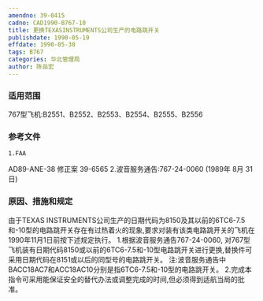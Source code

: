 ```yaml
---
amendno: 39-0415
cadno: CAD1990-B767-10
title: 更换TEXASINSTRUMENTS公司生产的电路跳开关
publishdate: 1990-05-19
effdate: 1990-05-30
tags: B767
categories: 华北管理局
author: 陈岳宏
---
```


### 适用范围 
767型飞机:B2551、B2552、B2553、B2554、B2555、B2556

<!--more-->
### 参考文件
    1.FAA 
AD89-ANE-38 修正案 39-6565 
    2.波音服务通告:767-24-0060 (1989年 8月 31日)

### 原因、措施和规定 
由于TEXAS INSTRUMENTS公司生产的日期代码为8150及其以前的6TC6-7.5和-10型的电路跳开关存在有过热着火的现象,要求对装有该类电路跳开关的飞机在1990年11月1日前按下述规定执行。 
    1.根据波音服务通告767-24-0060, 对767型飞机装有日期代码8150或以前的6TC6-7.5和-10型电路跳开关进行更换,替换件可采用日期代码在8151或以后的同型号的电路跳开关。 
注:波音服务通告中BACC18AC7和ACC18AC10分别是指6TC6-7.5和-10型的电路跳开关。 
    2.完成本指令可采用能保证安全的替代办法或调整完成的时间,但必须得到适航当局的批准。

